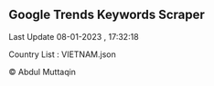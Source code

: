 

## Google Trends Keywords Scraper 
 
Last Update 08-01-2023 , 17:32:18

Country List :
VIETNAM.json



© Abdul Muttaqin 

